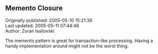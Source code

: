 ## Memento Closure  
Originally published: 2005-05-10 15:21:39  
Last updated: 2005-05-11 07:44:46  
Author: Zoran Isailovski  
  
The memento pattern is great for transaction-like processing. Having a handy implementation around might not be the worst thing.